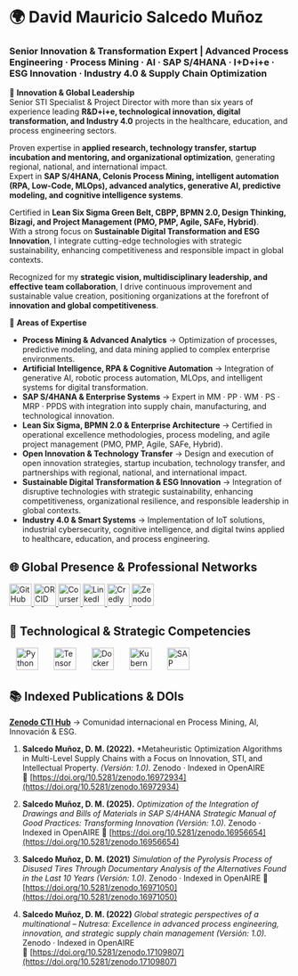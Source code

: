 # 🌍 David Mauricio Salcedo Muñoz  
### Senior Innovation & Transformation Expert | Advanced Process Engineering · Process Mining · AI · SAP S/4HANA · I+D+i+e · ESG Innovation · Industry 4.0 & Supply Chain Optimization  

🔹 **Innovation & Global Leadership**  
Senior STI Specialist & Project Director with more than six years of experience leading **R&D+i+e, technological innovation, digital transformation, and Industry 4.0** projects in the healthcare, education, and process engineering sectors.  

Proven expertise in **applied research, technology transfer, startup incubation and mentoring, and organizational optimization**, generating regional, national, and international impact.  
Expert in **SAP S/4HANA, Celonis Process Mining, intelligent automation (RPA, Low-Code, MLOps), advanced analytics, generative AI, predictive modeling, and cognitive intelligence systems**.  

Certified in **Lean Six Sigma Green Belt, CBPP, BPMN 2.0, Design Thinking, Bizagi, and Project Management (PMO, PMP, Agile, SAFe, Hybrid)**.  
With a strong focus on **Sustainable Digital Transformation and ESG Innovation**, I integrate cutting-edge technologies with strategic sustainability, enhancing competitiveness and responsible impact in global contexts.  

Recognized for my **strategic vision, multidisciplinary leadership, and effective team collaboration**, I drive continuous improvement and sustainable value creation, positioning organizations at the forefront of **innovation and global competitiveness**.  


🔹 **Areas of Expertise**  
- **Process Mining & Advanced Analytics** → Optimization of processes, predictive modeling, and data mining applied to complex enterprise environments.  
- **Artificial Intelligence, RPA & Cognitive Automation** → Integration of generative AI, robotic process automation, MLOps, and intelligent systems for digital transformation.  
- **SAP S/4HANA & Enterprise Systems** → Expert in MM · PP · WM · PS · MRP · PPDS with integration into supply chain, manufacturing, and technological innovation.  
- **Lean Six Sigma, BPMN 2.0 & Enterprise Architecture** → Certified in operational excellence methodologies, process modeling, and agile project management (PMO, PMP, Agile, SAFe, Hybrid).  
- **Open Innovation & Technology Transfer** → Design and execution of open innovation strategies, startup incubation, technology transfer, and partnerships with regional, national, and international impact.  
- **Sustainable Digital Transformation & ESG Innovation** → Integration of disruptive technologies with strategic sustainability, enhancing competitiveness, organizational resilience, and responsible leadership in global contexts.  
- **Industry 4.0 & Smart Systems** → Implementation of IoT solutions, industrial cybersecurity, cognitive intelligence, and digital twins applied to healthcare, education, and process engineering.  

## 🌐 Global Presence & Professional Networks

<div align="left">
 <a href="https://github.com/dmsalcedom" target="_blank">
    <img src="https://cdn.simpleicons.org/github/181717" alt="GitHub" width="40" height="40">
  </a>
  <a href="https://orcid.org/0009-0004-8289-2432" target="_blank">
    <img src="https://cdn.simpleicons.org/orcid/A6CE39" alt="ORCID" width="40" height="40">
  </a>
 <a href="https://www.coursera.org/user/897e9a6b058fed73e715753d465de838" target="_blank">
    <img src="https://cdn.simpleicons.org/coursera/0056D2" alt="Coursera" width="40" height="40">
  </a>
  <a href="https://www.linkedin.com/in/dm-slcm06/" target="_blank">
    <img src="https://cdn-icons-png.flaticon.com/512/174/174857.png" alt="LinkedIn" width="40" height="40">
  </a>
<a href="https://www.credly.com/users/dmsalcedom" target="_blank">
    <img src="https://cdn.simpleicons.org/credly/FF6B00" alt="Credly" width="40" height="40">
  </a>
  <a href="https://zenodo.org/communities/sti-hub-ai-processmining-supplychain-esg/" target="_blank">
    <img src="https://cdn.simpleicons.org/zenodo/1682D4" alt="Zenodo" width="40" height="40">
  </a>
</div>

## 🚀 Technological & Strategic Competencies 

<div align="left">

  <!-- Skill Icons -->
  <img src="https://skillicons.dev/icons?i=python" alt="Python" height="40" style="margin:0 12px;">
  <img src="https://skillicons.dev/icons?i=tensorflow" alt="TensorFlow" height="40" style="margin:0 12px;">
  <img src="https://skillicons.dev/icons?i=docker" alt="Docker" height="40" style="margin:0 12px;">
  <img src="https://skillicons.dev/icons?i=kubernetes" alt="Kubernetes" height="40" style="margin:0 12px;">
  <img src="https://cdn.simpleicons.org/sap/0FAAFF" alt="SAP S/4HANA" height="40" style="margin:0 12px;">
</div>

## 📚 Indexed Publications & DOIs  

**[Zenodo CTI Hub](https://zenodo.org/communities/sti-hub-ai-processmining-supplychain-esg/)** → Comunidad internacional en Process Mining, AI, Innovación & ESG.  

1. **Salcedo Muñoz, D. M. (2022).** *Metaheuristic Optimization Algorithms in Multi-Level Supply Chains with a Focus on Innovation, STI, and Intellectual Property. *(Versión: 1.0).* Zenodo · Indexed in OpenAIRE   
   🔗 [https://doi.org/10.5281/zenodo.16972934](https://doi.org/10.5281/zenodo.16972934)  

2. **Salcedo Muñoz, D. M. (2025).** *Optimization of the Integration of Drawings and Bills of Materials in SAP S/4HANA Strategic Manual of Good Practices: Transforming Innovation (Versión: 1.0).* Zenodo · Indexed in OpenAIRE 
   🔗 [https://doi.org/10.5281/zenodo.16956654](https://doi.org/10.5281/zenodo.16956654)  

3. **Salcedo Muñoz, D. M. (2021)** *Simulation of the Pyrolysis Process of Disused Tires Through Documentary Analysis of the Alternatives Found in the Last 10 Years (Versión: 1.0).* Zenodo · Indexed in OpenAIRE 
   🔗 [https://doi.org/10.5281/zenodo.16971050](https://doi.org/10.5281/zenodo.16971050)  

4. **Salcedo Muñoz, D. M. (2022)** *Global strategic perspectives of a multinational – Nutresa: Excellence in advanced process engineering, innovation, and strategic supply chain management (Versión: 1.0).* Zenodo · Indexed in OpenAIRE   
   🔗 [https://doi.org/10.5281/zenodo.17109807](https://doi.org/10.5281/zenodo.17109807)  
















